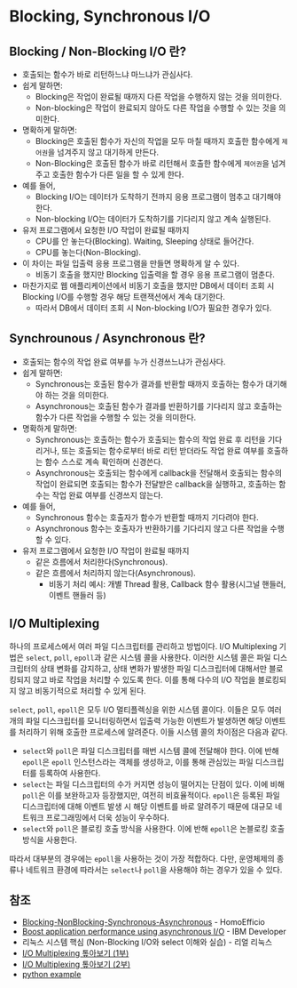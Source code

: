 # Blocking, Synchronous I/O

## Blocking / Non-Blocking I/O 란?

- 호출되는 함수가 바로 리턴하느냐 마느냐가 관심사다.
- 쉽게 말하면:
    - Blocking은 작업이 완료될 때까지 다른 작업을 수행하지 않는 것을 의미한다.
    - Non-blocking은 작업이 완료되지 않아도 다른 작업을 수행할 수 있는 것을 의미한다.
- 명확하게 말하면:
    - Blocking은 호출된 함수가 자신의 작업을 모두 마칠 때까지 호출한 함수에게 `제어권`을 넘겨주지 않고 대기하게 만든다.
    - Non-Blocking은 호출된 함수가 바로 리턴해서 호출한 함수에게 `제어권`을 넘겨주고 호출한 함수가 다른 일을 할 수 있게 한다.
- 예를 들어,
    - Blocking I/O는 데이터가 도착하기 전까지 응용 프로그램이 멈추고 대기해야 한다.
    - Non-blocking I/O는 데이터가 도착하기를 기다리지 않고 계속 실행된다.
- 유저 프로그램에서 요청한 I/O 작업이 완료될 때까지
    - CPU를 안 놓는다(Blocking). Waiting, Sleeping 상태로 들어간다.
    - CPU를 놓는다(Non-Blocking).
- 이 차이는 파일 입출력 응용 프로그램을 만들면 명확하게 알 수 있다.
    - 비동기 호출을 했지만 Blocking 입출력을 할 경우 응용 프로그램이 멈춘다.
- 마찬가지로 웹 애플리케이션에서 비동기 호출을 했지만 DB에서 데이터 조회 시 Blocking I/O를 수행할 경우 해당 트랜잭션에서 계속 대기한다.
    - 따라서 DB에서 데이터 조회 시 Non-blocking I/O가 필요한 경우가 있다.

## Synchrounous / Asynchronous 란?

- 호출되는 함수의 작업 완료 여부를 누가 신경쓰느냐가 관심사다.
- 쉽게 말하면:
    - Synchronous는 호출된 함수가 결과를 반환할 때까지 호출하는 함수가 대기해야 하는 것을 의미한다.
    - Asynchronous는 호출된 함수가 결과를 반환하기를 기다리지 않고 호출하는 함수가 다른 작업을 수행할 수 있는 것을 의미한다.
- 명확하게 말하면:
    - Synchronous는 호출하는 함수가 호출되는 함수의 작업 완료 후 리턴을 기다리거나,
      또는 호출되는 함수로부터 바로 리턴 받더라도 작업 완료 여부를 호출하는 함수 스스로 계속 확인하며 신경쓴다.
    - Asynchronous는 호출되는 함수에게 callback을 전달해서 호출되는 함수의 작업이 완료되면
      호출되는 함수가 전달받은 callback을 실행하고, 호출하는 함수는 작업 완료 여부를 신경쓰지 않는다.
- 예를 들어,
    - Synchronous 함수는 호출자가 함수가 반환할 때까지 기다려야 한다.
    - Asynchronous 함수는 호출자가 반환하기를 기다리지 않고 다른 작업을 수행할 수 있다.
- 유저 프로그램에서 요청한 I/O 작업이 완료될 때까지
    - 같은 흐름에서 처리한다(Synchronous).
    - 같은 흐름에서 처리하지 않는다(Asynchronous).
        - 비동기 처리 예시: 개별 Thread 활용, Callback 함수 활용(시그널 핸들러, 이벤트 핸들러 등)

## I/O Multiplexing

하나의 프로세스에서 여러 파일 디스크립터를 관리하고 방법이다.
I/O Multiplexing 기법은 `select`, `poll`, `epoll`과 같은 시스템 콜을 사용한다.
이러한 시스템 콜은 파일 디스크립터의 상태 변화를 감지하고,
상태 변화가 발생한 파일 디스크립터에 대해서만 블로킹되지 않고 바로 작업을 처리할 수 있도록 한다.
이를 통해 다수의 I/O 작업을 블로킹되지 않고 비동기적으로 처리할 수 있게 된다.

`select`, `poll`, `epoll`은 모두 I/O 멀티플렉싱을 위한 시스템 콜이다.
이들은 모두 여러 개의 파일 디스크립터를 모니터링하면서 입출력 가능한 이벤트가 발생하면
해당 이벤트를 처리하기 위해 호출한 프로세스에 알려준다.
이들 시스템 콜의 차이점은 다음과 같다.

- `select`와 `poll`은 파일 디스크립터를 매번 시스템 콜에 전달해야 한다.
  이에 반해 `epoll`은 `epoll` 인스턴스라는 객체를 생성하고,
  이를 통해 관심있는 파일 디스크립터를 등록하여 사용한다.
- `select`는 파일 디스크립터의 수가 커지면 성능이 떨어지는 단점이 있다.
  이에 비해 `poll`은 이를 보완하고자 등장했지만, 여전히 비효율적이다.
  `epoll`은 등록된 파일 디스크립터에 대해 이벤트 발생 시 해당 이벤트를
  바로 알려주기 때문에 대규모 네트워크 프로그래밍에서 더욱 성능이 우수하다.
- `select`와 `poll`은 블로킹 호출 방식을 사용한다.
  이에 반해 `epoll`은 논블로킹 호출 방식을 사용한다.

따라서 대부분의 경우에는 `epoll`을 사용하는 것이 가장 적합하다.
다만, 운영체제의 종류나 네트워크 환경에 따라서는 `select`나 `poll`을 사용해야 하는 경우가 있을 수 있다.

## 참조

- [Blocking-NonBlocking-Synchronous-Asynchronous](https://homoefficio.github.io/2017/02/19/Blocking-NonBlocking-Synchronous-Asynchronous/) -
  HomoEfficio
- [Boost application performance using asynchronous I/O](https://developer.ibm.com/articles/l-async/) - IBM Developer
- 리눅스 시스템 핵심 (Non-Blocking I/O와 select 이해와 실습) - 리얼 리눅스
- [I/O Multiplexing 톺아보기 (1부)](https://incredible-larva.tistory.com/entry/IO-Multiplexing-%ED%86%BA%EC%95%84%EB%B3%B4%EA%B8%B0-1%EB%B6%80)
- [I/O Multiplexing 톺아보기 (2부)](https://incredible-larva.tistory.com/entry/IO-Multiplexing-%ED%86%BA%EC%95%84%EB%B3%B4%EA%B8%B0-2%EB%B6%80)
- [python example](https://github.com/xpdojo/python/blob/cc0f32fa7fc60e0c76a04d18d717971bdf2bcc6c/lang/async/blocking_asynchronous.py)
